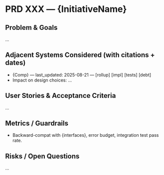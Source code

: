 # PRD XXX — {InitiativeName}

## Problem & Goals
…

## Adjacent Systems Considered (with citations + dates)
- {Comp} — last_updated: 2025-08-21 — [rollup] [impl] [tests] [debt]
- Impact on design choices: …

## User Stories & Acceptance Criteria
…

## Metrics / Guardrails
- Backward-compat with {interfaces}, error budget, integration test pass rate.

## Risks / Open Questions
…